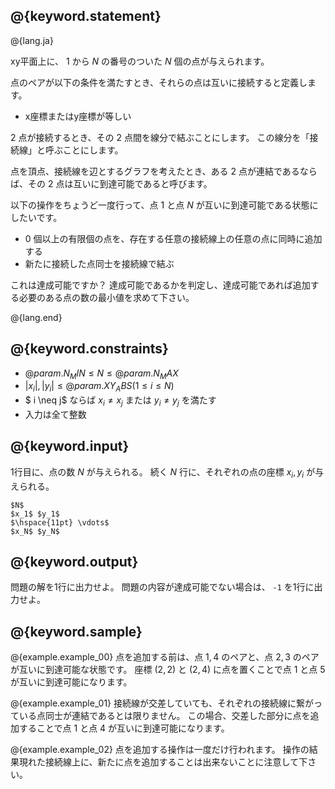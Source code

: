 ## @{keyword.statement}

@{lang.ja}

xy平面上に、 $1$ から $N$ の番号のついた $N$ 個の点が与えられます。

点のペアが以下の条件を満たすとき、それらの点は互いに接続すると定義します。

- x座標またはy座標が等しい

2 点が接続するとき、その 2 点間を線分で結ぶことにします。
この線分を「接続線」と呼ぶことにします。

点を頂点、接続線を辺とするグラフを考えたとき、ある 2 点が連結であるならば、その 2 点は互いに到達可能であると呼びます。

以下の操作をちょうど一度行って、点 $1$ と点 $N$ が互いに到達可能である状態にしたいです。

- $0$ 個以上の有限個の点を、存在する任意の接続線上の任意の点に同時に追加する
- 新たに接続した点同士を接続線で結ぶ

これは達成可能ですか？
達成可能であるかを判定し、達成可能であれば追加する必要のある点の数の最小値を求めて下さい。

@{lang.end}
## @{keyword.constraints}

- $@{param.N_MIN} \leq N \leq @{param.N_MAX}$
- $|x_i|, |y_i| \leq @{param.XY_ABS} (1 \leq i \leq N)$
- $ i \neq j$ ならば $x_i \neq x_j$ または $y_i \neq y_j$ を満たす
- 入力は全て整数

## @{keyword.input}
1行目に、点の数 $N$ が与えられる。
続く $N$ 行に、それぞれの点の座標 $x_i, y_i$ が与えられる。

```
$N$
$x_1$ $y_1$
$\hspace{11pt} \vdots$
$x_N$ $y_N$
```

## @{keyword.output}
問題の解を1行に出力せよ。
問題の内容が達成可能でない場合は、 `-1` を1行に出力せよ。

## @{keyword.sample}

@{example.example_00}
点を追加する前は、点 $1, 4$ のペアと、点 $2, 3$ のペアが互いに到達可能な状態です。
座標 $(2, 2)$ と $(2, 4)$ に点を置くことで点 $1$ と点 $5$ が互いに到達可能になります。

@{example.example_01}
接続線が交差していても、それぞれの接続線に繋がっている点同士が連結であるとは限りません。
この場合、交差した部分に点を追加することで点 $1$ と点 $4$ が互いに到達可能になります。

@{example.example_02}
点を追加する操作は一度だけ行われます。
操作の結果現れた接続線上に、新たに点を追加することは出来ないことに注意して下さい。
